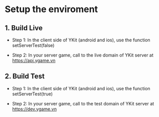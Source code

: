 # Setup the enviroment

## 1. Build Live

* Step 1: In the client side of YKit (android and ios), use the function setServerTest(false)

* Step 2: In your server game, call to the live domain of YKit server at https://api.ygame.vn




## 2. Build Test

* Step 1: In the client side of YKit (android and ios), use the function setServerTest(true)

* Step 2: In your server game, call to the test domain of YKit server at https://dev.ygame.vn



